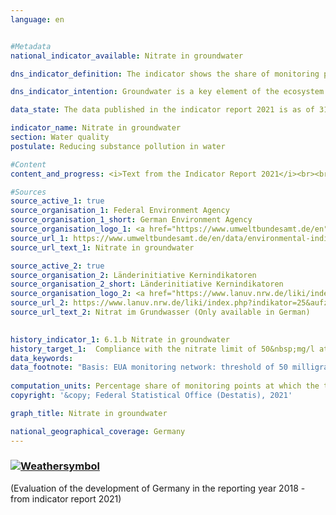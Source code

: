 ```yaml
---
language: en    


#Metadata    
national_indicator_available: Nitrate in groundwater    

dns_indicator_definition: The indicator shows the share of monitoring points at which the threshold value of 50&nbsp;mg/l of nitrate in the groundwater is not exceeded on an annual average.    

dns_indicator_intention: Groundwater is a key element of the ecosystem. It is part of the water cycle and performs important ecological functions. Groundwater is also Germany’s most important drinking water resource. However, elevated nitrate contents impair the ecology of water bodies. The threshold value of 50&nbsp;mg/l of nitrate in groundwater, as specified in the Groundwater Ordinance and in the Ordinance on the Protection of Surface Waters, should therefore not be exceeded at any monitoring point.    

data_state: The data published in the indicator report 2021 is as of 31.12.2020. The data shown on the DNS-Online-Platform is updated regularly, so that more current data may be available online than published in the indicator report 2021.    

indicator_name: Nitrate in groundwater    
section: Water quality    
postulate: Reducing substance pollution in water    

#Content    
content_and_progress: <i>Text from the Indicator Report 2021</i><br><br>The nitrate content of groundwater is recorded by the Länder for the purpose of reporting the condition of groundwater in Germany to the European Environment Agency (EEA). The monitoring points used for this purpose are combined in the “EEA monitoring network”. The data are summarised by the German Environment Agency based on information from the German Working Group on Water Issues of the Länder and the Federal Government represented by the Federal Environment Ministry (LAWA).<br><br><br><br>The pollution of groundwater with nitrate, a natural nitrogen compound, is caused primarily by the washout of nitrate from various fertilisers that are rich in nitrogen. In addition to farm fertilisers such as liquid manure or slurry that are produced in regions of intensive livestock farming, this also includes the mineral fertilisers used for intensive agriculture. The last few years have also seen an increase in the volume of digestate, which is produced as a by-product of biogas power plants and is likewise used as a fertiliser in agriculture. This also leads to an increased nitrogen content in the soil and therefore to higher nitrate values in groundwater.<br><br><br><br>The natural level of pollution for nitrate is between zero and a maximum of 10&nbsp;mg/l. Contents between 10 and 25&nbsp;mg/l are signs of minor to medium pollution. Concentrations of between 25 and 50&nbsp;mg/l indicate a high level of groundwater pollution. If the threshold value of the Ground Water Ordinance of 50&nbsp;mg/l, on which this indicator is based, is exceeded, the groundwater is in a poor chemical state and without treatment cannot be utilised as drinking water.<br><br><br><br>Similar to the indicator on phosphate in flowing waters, this indicator gives no indication of the extent to which the measured values are higher or lower than the threshold value. It solely captures the number of monitoring points at which the measured values were lower than the specified threshold value. In this context, the number and the representative nature of the distribution of the monitoring points or their regional concentration have a considerable influence on the result of this indicator. In 2015, however, EEA groundwater monitoring was fundamentally revised, adapted and expanded in order to make the results more representative.<br><br><br><br>At some monitoring points the nitrate pollution may have declined sharply. But if it remains above the threshold value of 50&nbsp;mg/l, the decrease is not reflected by the indicator. The same applies to increasing nitrate pollution which, however, remains below the threshold value. The interpretation must also take account of the fact that measures to reduce nitrate pollution may only show an effect with a delay, for example because the percolation time from the surface to the groundwater takes several years.<br><br><br><br>In 2015, the threshold value of 50&nbsp;mg/l of nitrate was exceeded at 19.0&nbsp;% of groundwater monitoring points in the EEA monitoring network. This means that the groundwater there must not be used for drinking water supplies without treatment. Since 2008, the share of monitoring points at which this threshold value is exceeded has remained unchanged. Consequently, the goal of not exceeding the threshold value at any monitoring point has not been achieved nor is any movement of the indicator in this direction to be seen.<br><br><br><br>The value of 25&nbsp;mg/l, which still indicates a high level of pollution, was exceeded at more than one third (38.0&nbsp;%) of all monitoring points. This share has also remained virtually unchanged over the years.    

#Sources    
source_active_1: true
source_organisation_1: Federal Environment Agency
source_organisation_1_short: German Environment Agency
source_organisation_logo_1: <a href="https://www.umweltbundesamt.de/en"><img src="https://g205sdgs.github.io/sdg-indicators/public/logosEn/uba.png" alt=" German Environment Agency" title="Click here to visit the homepage of the organization" style="border: transparent"/></a>
source_url_1: https://www.umweltbundesamt.de/en/data/environmental-indicators/indicator-nitrate-in-groundwater                        
source_url_text_1: Nitrate in groundwater                        

source_active_2: true
source_organisation_2: Länderinitiative Kernindikatoren
source_organisation_2_short: Länderinitiative Kernindikatoren
source_organisation_logo_2: <a href="https://www.lanuv.nrw.de/liki/index.php"><img src="https://g205sdgs.github.io/sdg-indicators/public/logosEn/liki.png" alt=" Länderinitiative Kernindikatoren" title="Click here to visit the homepage of the organization" style="border: transparent"/></a>
source_url_2: https://www.lanuv.nrw.de/liki/index.php?indikator=25&aufzu=3&mode=indi                        
source_url_text_2: Nitrat im Grundwasser (Only available in German)                        
    

history_indicator_1: 6.1.b Nitrate in groundwater                    
history_target_1:  Compliance with the nitrate limit of 50&nbsp;mg/l at all monitoring points by 2030    
data_keywords:    
data_footnote: "Basis: EUA monitoring network: threshold of 50 milligrams of nitrate per litre per year on average; No data available for the city-states"    
    
computation_units: Percentage share of monitoring points at which the threshold is not exceeded    
copyright: '&copy; Federal Statistical Office (Destatis), 2021'    

graph_title: Nitrate in groundwater    

national_geographical_coverage: Germany    
---    
```

<div>
  <div class="my-header">
    <h3>
      <a href="https://sustainabledevelopment-deutschland.github.io/en/status/"><img src="https://g205sdgs.github.io/sdg-indicators/public/Wettersymbole/Wolke.png" title="The indicator is moving in the right direction but if the trend continues, the target value will be missed by more than 20&nbsp;% in the target year" alt="Weathersymbol" />
      </a>
    </h3>
  </div>
  <div class="my-header-note">
    <span> (Evaluation of the development of Germany in the reporting year 2018 - from indicator report 2021)</span>
  </div>
</div>